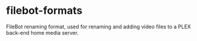 # filebot-formats
FileBot renaming format, used for renaming and adding video files to a PLEX back-end home media server.
